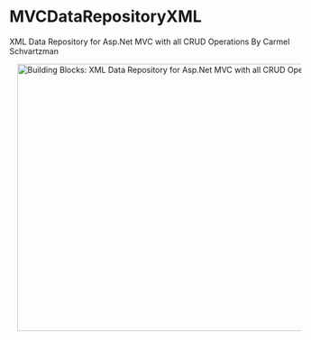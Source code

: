 # MVCDataRepositoryXML
XML Data Repository for Asp.Net MVC with all CRUD Operations
By Carmel Schvartzman

<a href="http://themvcclub.blogspot.com/2014/08/xml-data-repository-for-mvc-crud-xdocument.html" imageanchor="1" target="_self" style="margin-left: 1em; margin-right: 1em;"><img alt="Building Blocks: XML Data Repository for Asp.Net MVC with all CRUD Operations" border="0" src="http://2.bp.blogspot.com/-J6EKPFWmCXM/U80r6m1hRSI/AAAAAAAAFWI/-J_2ZYAKfO4/s1600/6.png" height="474" width="640" /></a>
